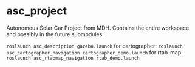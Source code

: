 # asc_project
Autonomous Solar Car Project from MDH. Contains the entire workspace and possibly in the future submodules.

`roslaunch asc_description gazebo.launch`
for cartographer:
`roslaunch asc_cartographer_navigation cartographer_demo.launch`
for rtab-map:
`roslaunch asc_rtabmap_navigation rtab_demo.launch`
